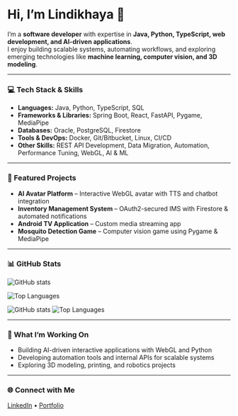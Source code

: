 # Hi, I’m Lindikhaya 👋

I’m a **software developer** with expertise in **Java, Python, TypeScript, web development, and AI-driven applications**.  
I enjoy building scalable systems, automating workflows, and exploring emerging technologies like **machine learning, computer vision, and 3D modeling**.

---

### 💻 Tech Stack & Skills
- **Languages:** Java, Python, TypeScript, SQL  
- **Frameworks & Libraries:** Spring Boot, React, FastAPI, Pygame, MediaPipe  
- **Databases:** Oracle, PostgreSQL, Firestore  
- **Tools & DevOps:** Docker, Git/Bitbucket, Linux, CI/CD  
- **Other Skills:** REST API Development, Data Migration, Automation, Performance Tuning, WebGL, AI & ML

---

### 🚀 Featured Projects
- **AI Avatar Platform** – Interactive WebGL avatar with TTS and chatbot integration  
- **Inventory Management System** – OAuth2-secured IMS with Firestore & automated notifications  
- **Android TV Application** – Custom media streaming app  
- **Mosquito Detection Game** – Computer vision game using Pygame & MediaPipe  

---

### 📊 GitHub Stats
![GitHub stats](https://github-readme-stats.vercel.app/api?username=SirLinda&show_icons=true&include_all_commits=true&count_private=true&theme=tokyonight)

![Top Languages](https://github-readme-stats.vercel.app/api/top-langs/?username=SirLinda&layout=compact&theme=tokyonight)

![GitHub stats](https://github-readme-stats.vercel.app/api?username=SirLinda&show_icons=true&include_all_commits=true&count_private=true&theme=tokyonight)
![Top Languages](https://github-readme-stats.vercel.app/api/top-langs/?username=SirLinda&layout=compact&theme=tokyonight)

---

### 🔧 What I’m Working On
- Building AI-driven interactive applications with WebGL and Python  
- Developing automation tools and internal APIs for scalable systems  
- Exploring 3D modeling, printing, and robotics projects

---

### 🌐 Connect with Me
[LinkedIn](https://www.linkedin.com/in/YOUR-LINK) • [Portfolio](https://YOUR-WEBSITE)
